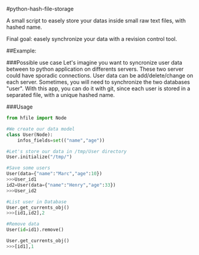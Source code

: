#python-hash-file-storage

A small script to easely store your datas inside small raw text files, with hashed name.

Final goal: easely synchronize your data with a revision control tool.

##Example:

###Possible use case
Let's imagine you want to syncronize user data between to python application on differents servers.
These two server could have sporadic connections.
User data can be add/delete/change on each server.
Sometimes, you will need to synchronize the two databases "user".
With this app, you can do it with git, since each user is stored in a separated file, with a unique hashed name.

###Usage
```python
from hfile import Node

#We create our data model
class User(Node):
    infos_fields=set(("name","age"))

#Let's store our data in /tmp/User directory
User.initialize("/tmp/")

#Save some users
User(data={"name":"Marc","age":10})
>>>User_id1
id2=User(data={"name":"Henry","age":33})
>>>User_id2

#List user in Database
User.get_currents_obj()
>>>[id1,id2],2

#Remove data
User(id=id1).remove()

User.get_currents_obj()
>>>[id1],1

```
